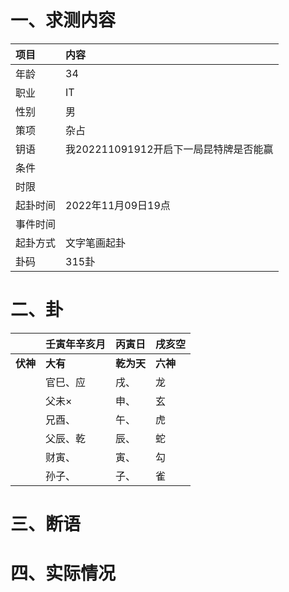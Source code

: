 # 一、求测内容
|项目|内容|
|:-|:-|
|年龄|34|
|职业|IT|
|性别|男|
|策项|杂占|
|钥语|我202211091912开启下一局昆特牌是否能赢|
|条件||
|时限||
|起卦时间|2022年11月09日19点|
|事件时间||
|起卦方式|文字笔画起卦|
|卦码|315卦|

# 二、卦
||壬寅年辛亥月|丙寅日|戌亥空|
|:-|:-|:-|:-|
|**伏神**|**大有**|**乾为天**|**六神**|
||官巳、应|戌、|龙|
||父未×|申、|玄|
||兄酉、|午、|虎|
||父辰、乾|辰、|蛇|
||财寅、|寅、|勾|
||孙子、|子、|雀|


# 三、断语

# 四、实际情况
